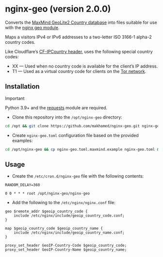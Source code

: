 # nginx-geo (version 2.0.0)

Converts the [MaxMind GeoLite2 Country database](https://dev.maxmind.com/geoip/geolite2-free-geolocation-data/) into files suitable for use with the [nginx geo module](https://nginx.org/en/docs/http/ngx_http_geo_module.html).

Maps a visitors IPv4 or IPv6 addresses to a two-letter ISO 3166-1 alpha-2 country codes.

Like Cloudflare’s [CF-IPCountry header](https://developers.cloudflare.com/fundamentals/reference/http-headers/#cf-ipcountry), uses the following special country codes:

* XX — Used when no country code is available for the client’s IP address.
* T1 — Used as a virtual country code for clients on the [Tor network](https://www.torproject.org/).

## Installation

> [!IMPORTANT]
> Python 3.9+ and the [requests](https://requests.readthedocs.io/) module are required.

- Clone this repository into the `/opt/nginx-geo` directory:

```bash
cd /opt && git clone https://github.com/makhomed/nginx-geo.git nginx-geo
```

- Create `nginx-geo.toml` configuration file based on the provided examples:

```bash
cd /opt/nginx-geo && cp nginx-geo.toml.maxmind.example nginx-geo.toml && vim nginx-geo.toml
```

## Usage

- Create the `/etc/cron.d/nginx-geo` file with the following contents:

```cron
RANDOM_DELAY=360

0 0 * * * root /opt/nginx-geo/nginx-geo
```

- Add the following to the `/etc/nginx/nginx.conf` file:

```nginx
geo $remote_addr $geoip_country_code {
    include /etc/nginx/include/geoip_country_code.conf;
}

map $geoip_country_code $geoip_country_name {
    include /etc/nginx/include/geoip_country_name.conf;
}

proxy_set_header GeoIP-Country-Code $geoip_country_code;
proxy_set_header GeoIP-Country-Name $geoip_country_name;
```


